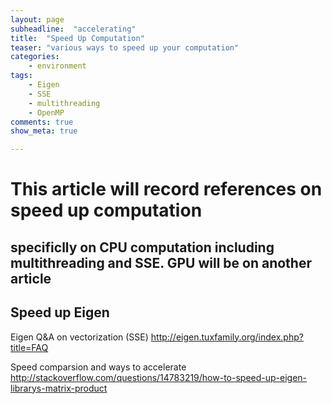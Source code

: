 ```yaml
---
layout: page
subheadline:  "accelerating"
title:  "Speed Up Computation"
teaser: "various ways to speed up your computation"
categories:
    - environment
tags:
    - Eigen
    - SSE
    - multithreading
    - OpenMP
comments: true
show_meta: true

---
```

<h1> This article will record references on speed up computation </h1>
<h2> specificlly on CPU computation including multithreading and SSE. GPU will be on another article </h2>



<h2>  Speed up Eigen </h2> 

Eigen Q&A on vectorization (SSE)
http://eigen.tuxfamily.org/index.php?title=FAQ

Speed comparsion and ways to accelerate
http://stackoverflow.com/questions/14783219/how-to-speed-up-eigen-librarys-matrix-product

